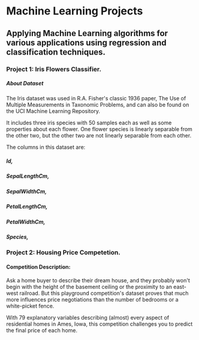 # Machine Learning Projects
## Applying Machine Learning algorithms for various applications using regression and classification techniques.


### Project 1: Iris Flowers Classifier.


##### About Dataset
The Iris dataset was used in R.A. Fisher's classic 1936 paper, The Use of Multiple Measurements in Taxonomic Problems, and can also be found on the UCI Machine Learning Repository.

It includes three iris species with 50 samples each as well as some properties about each flower. One flower species is linearly separable from the other two, but the other two are not linearly separable from each other.

The columns in this dataset are:

##### Id,
##### SepalLengthCm,
##### SepalWidthCm,
##### PetalLengthCm,
##### PetalWidthCm,
##### Species,

### Project 2: Housing Price Competetion.

#### Competition Description:

Ask a home buyer to describe their dream house, and they probably won't begin with the height of the basement ceiling or the proximity to an east-west railroad. But this playground competition's dataset proves that much more influences price negotiations than the number of bedrooms or a white-picket fence.

With 79 explanatory variables describing (almost) every aspect of residential homes in Ames, Iowa, this competition challenges you to predict the final price of each home.
